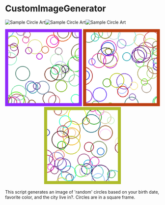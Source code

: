 # CustomImageGenerator
![Sample Circle Art](felicitafe/CustomImageGenerator/1.png)![Sample Circle Art](felicitafe/CustomImageGenerator/2.png)![Sample Circle Art](felicitafe/CustomImageGenerator/3.png)

<p align="center">
  <img src="1.png" width="250">
  <img src="2.png" width="250">
  <img src="3.png" width="250">
</p>

This script generates an image of 'random' circles based on your birth date, favorite color, and the city live in?. Circles are in a square frame.
